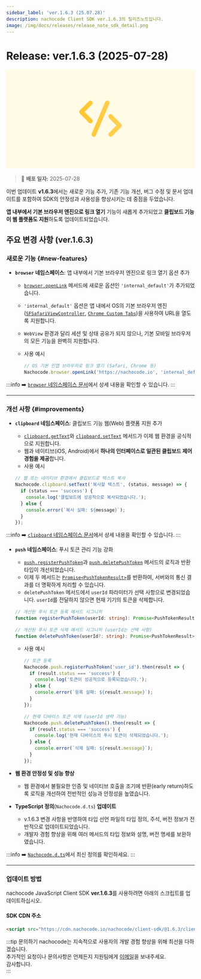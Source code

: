 ```yaml
---
sidebar_label: 'ver.1.6.3 (25.07.28)'
description: nachocode Client SDK ver.1.6.3의 릴리즈노트입니다.
image: /img/docs/releases/release_note_sdk_detail.png
---
```


# Release: ver.1.6.3 (2025-07-28)

![sdk_detail](/img/docs/releases/release_note_sdk_detail.png)

> 🔔 **배포 일자:** 2025-07-28

이번 업데이트 **v1.6.3**에서는 새로운 기능 추가, 기존 기능 개선, 버그 수정 및 문서 업데이트를 포함하여 SDK의 안정성과 사용성을 향상시키는 데 중점을 두었습니다.

**앱 내부에서 기본 브라우저 엔진으로 링크 열기** 기능이 새롭게 추가되었고 **클립보드 기능이 웹 플랫폼도 지원**하도록 업데이트되었습니다.

## 주요 변경 사항 (ver.1.6.3)

### 새로운 기능 {#new-features}

- **`browser` 네임스페이스**: 앱 내부에서 기본 브라우저 엔진으로 링크 열기 옵션 추가
  - [`browser.openLink`](/docs/sdk/namespaces/browser#open-link) 메서드에 새로운 옵션인 `'internal_default'`가 추가되었습니다.
  - `'internal_default'` 옵션은 앱 내에서 OS의 기본 브라우저 엔진 ([`SFSafariViewController`](https://developer.apple.com/documentation/safariservices/sfsafariviewcontroller), [`Chrome Custom Tabs`](https://developer.chrome.com/docs/android/custom-tabs?hl=ko))을 사용하여 URL을 열도록 지원합니다.
  - `WebView` 환경과 달리 세션 및 상태 공유가 되지 않으나, 기본 모바일 브라우저의 모든 기능을 완벽히 지원합니다.
  - 사용 예시

    ```javascript
    // OS 기본 인앱 브라우저로 링크 열기 (Safari, Chrome 등)
    Nachocode.browser.openLink('https://nachocode.io', 'internal_default');
    ```

:::info
➡️ [`browser` 네임스페이스 문서](/docs/sdk/namespaces/browser)에서 상세 내용을 확인할 수 있습니다.
:::

---

### 개선 사항 {#improvements}

- **`clipboard` 네임스페이스**: 클립보드 기능 웹(Web) 플랫폼 지원 추가
  - [`clipboard.getText`](/docs/sdk/namespaces/clipboard#get-text)와 [`clipboard.setText`](/docs/sdk/namespaces/clipboard#set-text) 메서드가 이제 웹 환경을 공식적으로 지원합니다.
  - 웹과 네이티브(iOS, Android)에서 **하나의 인터페이스로 일관된 클립보드 제어 경험을 제공**합니다.
  - 사용 예시

  ```javascript
  // 웹 또는 네이티브 환경에서 클립보드로 텍스트 복사
  Nachocode.clipboard.setText('복사할 텍스트', (status, message) => {
    if (status === 'success') {
      console.log('클립보드에 성공적으로 복사되었습니다.');
    } else {
      console.error(`복사 실패: ${message}`);
    }
  });
  ```

:::info
➡️ [`clipboard` 네임스페이스 문서](/docs/sdk/namespaces/clipboard)에서 상세 내용을 확인할 수 있습니다.
:::

- **`push` 네임스페이스**: 푸시 토큰 관리 기능 강화
  - [`push.registerPushToken`](/docs/sdk/namespaces/push#register-push-token)과 [`push.deletePushToken`](/docs/sdk/namespaces/push#delete-push-token) 메서드의 로직과 반환 타입이 개선되었습니다.
  - 이제 두 메서드는 [`Promise<PushTokenResult>`](/docs/sdk/namespaces/push#push-token-result)를 반환하여, 서버와의 통신 결과를 더 명확하게 처리할 수 있습니다.
  - `deletePushToken` 메서드에서 `userId` 파라미터가 선택 사항으로 변경되었습니다. `userId`를 전달하지 않으면 현재 기기의 토큰을 삭제합니다.

  ```typescript
  // 개선된 푸시 토큰 등록 메서드 시그니처
  function registerPushToken(userId: string): Promise<PushTokenResult>;
  ```

  ```typescript
  // 개선된 푸시 토큰 삭제 메서드 시그니처 (userId는 선택 사항)
  function deletePushToken(userId?: string): Promise<PushTokenResult>;
  ```

  - 사용 예시

    ```javascript
    // 토큰 등록
    Nachocode.push.registerPushToken('user_id').then(result => {
      if (result.status === 'success') {
        console.log('토큰이 성공적으로 등록되었습니다.');
      } else {
        console.error(`등록 실패: ${result.message}`);
      }
    });
    ```

    ```javascript
    // 현재 디바이스 토큰 삭제 (userId 생략 가능)
    Nachocode.push.deletePushToken().then(result => {
      if (result.status === 'success') {
        console.log('현재 디바이스의 푸시 토큰이 삭제되었습니다.');
      } else {
        console.error(`삭제 실패: ${result.message}`);
      }
    });
    ```

- **웹 환경 안정성 및 성능 향상**
  - 웹 환경에서 불필요한 인증 및 네이티브 호출을 조기에 반환(early return)하도록 로직을 개선하여 전반적인 성능과 안정성을 높였습니다.

- **TypeScript 정의**(`Nachocode.d.ts`) **업데이트**
  - v.1.6.3 변경 사항을 반영하여 타입 선언 파일의 타입 정의, 주석, 버전 정보가 전반적으로 업데이트되었습니다.
  - 개발자 경험 향상을 위해 여러 메서드의 타입 정보와 설명, 버전 명세를 보완하였습니다.

:::info
➡️ [`Nachocode.d.ts`](https://github.com/FlipperCorporation/nachocode-client-sdk-js/blob/main/releases/Nachocode.d.ts)에서 최신 정의를 확인하세요.
:::

---

### 업데이트 방법

nachocode JavaScript Client SDK **ver.1.6.3**를 사용하려면 아래의 스크립트를 업데이트하십시오.

#### SDK CDN 주소

```html
<script src="https://cdn.nachocode.io/nachocode/client-sdk/@1.6.3/client-sdk.min.js"></script>
```

:::tip 문의하기
nachocode는 지속적으로 사용자의 개발 경험 향상을 위해 최선을 다하겠습니다.  
추가적인 요청이나 문의사항은 언제든지 지원팀에게 [이메일](mailto:support@nachocode.io)을 보내주세요.  
감사합니다.  
:::
